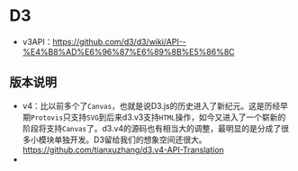 # D3

- v3API：https://github.com/d3/d3/wiki/API--%E4%B8%AD%E6%96%87%E6%89%8B%E5%86%8C

## 版本说明

- v4：比以前多个了`Canvas`，也就是说D3.js的历史进入了新纪元。这是历经早期`Protovis`只支持`SVG`到后来d3.v3支持`HTML`操作，如今又进入了一个崭新的阶段将支持`Canvas`了。d3.v4的源码也有相当大的调整，最明显的是分成了很多小模块单独开发。D3留给我们的想象空间还很大。https://github.com/tianxuzhang/d3.v4-API-Translation
- 